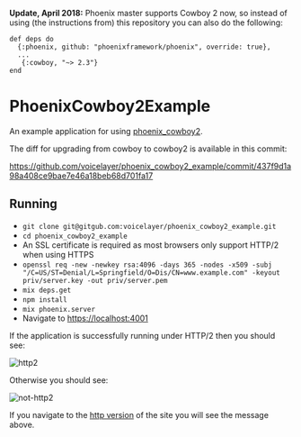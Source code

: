 **Update, April 2018:**
Phoenix master supports Cowboy 2 now, so instead of using (the instructions from) this repository you can also do the following:

```
def deps do
  {:phoenix, github: "phoenixframework/phoenix", override: true},
  ...
   {:cowboy, "~> 2.3"}
end
```

# PhoenixCowboy2Example

An example application for using [phoenix_cowboy2](https://github.com/voicelayer/phoenix_cowboy2).

The diff for upgrading from cowboy to cowboy2 is available in this commit:

https://github.com/voicelayer/phoenix_cowboy2_example/commit/437f9d1a98a408ce9bae7e46a18beb68d701fa17

## Running

 * `git clone git@gitgub.com:voicelayer/phoenix_cowboy2_example.git`
 * `cd phoenix_cowboy2_example`
 * An SSL certificate is required as most browsers only support
   HTTP/2 when using HTTPS
 * `openssl req -new -newkey rsa:4096 -days 365 -nodes -x509
    -subj "/C=US/ST=Denial/L=Springfield/O=Dis/CN=www.example.com"
    -keyout priv/server.key -out priv/server.pem`
 * `mix deps.get`
 * `npm install`
 * `mix phoenix.server`
 * Navigate to [https://localhost:4001](https://localhost:4001)

If the application is successfully running under HTTP/2 then you
should see:

![http2](https://raw.githubusercontent.com/VoiceLayer/phoenix_cowboy2_example/master/docs/http2.png)


Otherwise you should see:

![not-http2](https://raw.githubusercontent.com/VoiceLayer/phoenix_cowboy2_example/master/docs/not-http2.png)

If you navigate to the [http version](http://localhost:4002)
of the site you will see
the message above.
